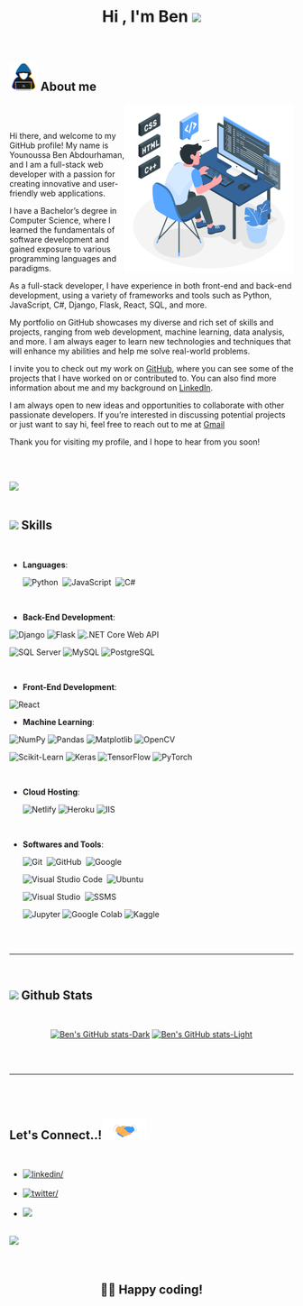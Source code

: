 
<h1 align="center"><b>Hi , I'm Ben </b><img src="https://media.giphy.com/media/hvRJCLFzcasrR4ia7z/giphy.gif" width="35"></h1>

<!-- <p align="center">
  <img src="https://readme-typing-svg.herokuapp.com?font=Time+New+Roman&color=cyan&size=25&center=true&vCenter=true&width=600&height=100&lines=السَّلَامُ عَلَيْكُمْ وَرَحْمَةُ اللهِ وَبَرَكَاتُهُ..&hearts;++;Full-Stack+Web+Developer;Computer+Science+Graduate;Passionate+about+Machine+Learning;Open+Source+Contributor;Always+exploring+new+technologies..<3">
</p> -->

<br>



	
## <picture><img src = "./mdImages/about_me.gif" width = 50px></picture> **About me**

<picture>
  <source media="(max-width: 767px)" srcset="">
  <img align="right" alt="" src="./mdImages/programming.svg" width=300px>
</picture>

<br>


<br>

Hi there, and welcome to my GitHub profile! My name is Younoussa Ben Abdourhaman, and I am a full-stack web developer with a passion for creating innovative and user-friendly web applications.

I have a Bachelor’s degree in Computer Science, where I learned the fundamentals of software development and gained exposure to various programming languages and paradigms.

As a full-stack developer, I have experience in both front-end and back-end development, using a variety of frameworks and tools such as Python, JavaScript, C#, Django, Flask, React, SQL, and more.

My portfolio on GitHub showcases my diverse and rich set of skills and projects, ranging from web development, machine learning, data analysis, and more. I am always eager to learn new technologies and techniques that will enhance my abilities and help me solve real-world problems.

I invite you to check out my work on <a href=“https://github.com/YounoussaBen”>GitHub</a>, where you can see some of the projects that I have worked on or contributed to. You can also find more information about me and my background on <a href=“https://www.linkedin.com/in/younoussaben/”>LinkedIn</a>.


I am always open to new ideas and opportunities to collaborate with other passionate developers. If you’re interested in discussing potential projects or just want to say hi, feel free to reach out to me at <a href=“mailto:younoussaabdourhaman@gmail.com”>Gmail</a>

Thank you for visiting my profile, and I hope to hear from you soon!

<br><br>

<img src="https://user-images.githubusercontent.com/73097560/115834477-dbab4500-a447-11eb-908a-139a6edaec5c.gif"><br><br>

## <img src="https://media2.giphy.com/media/QssGEmpkyEOhBCb7e1/giphy.gif?cid=ecf05e47a0n3gi1bfqntqmob8g9aid1oyj2wr3ds3mg700bl&rid=giphy.gif" width ="25"><b> Skills</b>
<br>

<p align="center">

- **Languages**:

    ![Python](https://img.shields.io/badge/Python%20-%2314354C.svg?style=for-the-badge&logo=python&logoColor=white)&nbsp;
    ![JavaScript](https://img.shields.io/badge/JavaScript%20-%23F7DF1E.svg?style=for-the-badge&logo=javascript&logoColor=black)&nbsp;
    ![C#](https://img.shields.io/badge/C%23%20-%23239120.svg?style=for-the-badge&logo=c-sharp&logoColor=white)



<br>   
    
- **Back-End Development**:

![Django](https://img.shields.io/badge/Django%20-%23092E20.svg?style=for-the-badge&logo=django&logoColor=white)
![Flask](https://img.shields.io/badge/Flask%20-%23000.svg?style=for-the-badge&logo=flask&logoColor=white)
![.NET Core Web API](https://img.shields.io/badge/.NET%20Core%20Web%20API%20-%23512BD4.svg?style=for-the-badge&logo=.net&logoColor=white)

![SQL Server](https://img.shields.io/badge/SQL%20Server%20-%23CC2927.svg?style=for-the-badge&logo=microsoft-sql-server&logoColor=white)
![MySQL](https://img.shields.io/badge/MySQL%20-%234479A1.svg?style=for-the-badge&logo=mysql&logoColor=white)
![PostgreSQL](https://img.shields.io/badge/PostgreSQL%20-%x315f92.svg?style=for-the-badge&logo=postgresql&logoColor=white)




<br>

- **Front-End Development**:

![React](https://img.shields.io/badge/React%20-%2320232A.svg?style=for-the-badge&logo=react&logoColor=61DAFB)


- **Machine Learning**:

![NumPy](https://img.shields.io/badge/NumPy-%23013243.svg?style=for-the-badge&logo=numpy&logoColor=white)
![Pandas](https://img.shields.io/badge/Pandas-%23150458.svg?style=for-the-badge&logo=pandas&logoColor=white)
![Matplotlib](https://img.shields.io/badge/Matplotlib-%2317BEBB.svg?style=for-the-badge&logo=matplotlib&logoColor=white)
![OpenCV](https://img.shields.io/badge/OpenCV-%235C3EE8.svg?style=for-the-badge&logo=opencv&logoColor=white)

![Scikit-Learn](https://img.shields.io/badge/Scikit--Learn-%23F7931E.svg?style=for-the-badge&logo=scikit-learn&logoColor=white)
![Keras](https://img.shields.io/badge/Keras-%23D00000.svg?style=for-the-badge&logo=keras&logoColor=white)
![TensorFlow](https://img.shields.io/badge/TensorFlow-%23FF6F00.svg?style=for-the-badge&logo=tensorflow&logoColor=white)
![PyTorch](https://img.shields.io/badge/PyTorch-%23EE4C2C.svg?style=for-the-badge&logo=pytorch&logoColor=white)



<br>


- **Cloud Hosting**:


    ![Netlify](https://img.shields.io/badge/Netlify-%2300C7B7.svg?style=for-the-badge&logo=netlify&logoColor=white)
    ![Heroku](https://img.shields.io/badge/Heroku-%23430098.svg?style=for-the-badge&logo=heroku&logoColor=white)
    ![IIS](https://img.shields.io/badge/IIS-%230D76A8.svg?style=for-the-badge&logo=microsoft&logoColor=white)


    
<br>

- **Softwares and Tools**:

    ![Git](https://img.shields.io/badge/git-%23F05033.svg?style=for-the-badge&logo=git&logoColor=white)&nbsp;
    ![GitHub](https://img.shields.io/badge/github-%23121011.svg?style=for-the-badge&logo=github&logoColor=white)&nbsp;
    ![Google](https://img.shields.io/badge/google-%234285F4.svg?style=for-the-badge&logo=google&logoColor=white)&nbsp;

    ![Visual Studio Code](https://img.shields.io/badge/VS%20Code-0078d7.svg?style=for-the-badge&logo=visual-studio-code&logoColor=white)&nbsp;
    ![Ubuntu](https://img.shields.io/badge/Ubuntu-E95420.svg?style=for-the-badge&logo=ubuntu&logoColor=white)&nbsp;

    ![Visual Studio](https://img.shields.io/badge/Visual%20Studio-5C2D91.svg?style=for-the-badge&logo=visual-studio&logoColor=white)&nbsp;
    ![SSMS](https://img.shields.io/badge/SSMS-%23CC2927.svg?style=for-the-badge&logo=microsoft-sql-server&logoColor=white)&nbsp;

  ![Jupyter](https://img.shields.io/badge/Jupyter-%23F37626.svg?style=for-the-badge&logo=jupyter&logoColor=white)
  ![Google Colab](https://img.shields.io/badge/Google%20Colab-%234287F5.svg?style=for-the-badge&logo=google-colab&logoColor=white)
  ![Kaggle](https://img.shields.io/badge/Kaggle-%2320BEFF.svg?style=for-the-badge&logo=kaggle&logoColor=white)



</p>

<br>
<br>

-----

<br>


## <img src="https://media.giphy.com/media/iY8CRBdQXODJSCERIr/giphy.gif" width="35"><b> Github Stats </b>
<br>

<div align="center">

[![Ben's GitHub stats-Dark](https://github-readme-stats.vercel.app/api?username=YounoussaBen&show_icons=true&theme=dark#gh-dark-mode-only)](https://github.com/anuraghazra/github-readme-stats#gh-dark-mode-only)
[![Ben's GitHub stats-Light](https://github-readme-stats.vercel.app/api?username=YounoussaBen&show_icons=true&theme=default#gh-light-mode-only)](https://github.com/anuraghazra/github-readme-stats#gh-light-mode-only)

</div>

<br>
<br>

-----

<br>
<br>

## <b> Let's Connect..!</b><img src="./mdImages/handshake.gif" width ="80">
<br>
<div align='left'>

<ul>

<li>
<a href="https://www.linkedin.com/in/younoussaben/" target="_blank">
<img src="https://img.shields.io/badge/linkedin:  Ben-0077B5.svg?color=405DE6&style=for-the-badge&logo=linkedin&logoColor=white" alt=linkedin/>
</a>
</li>

<br>

<li>
<a href="https://twitter.com/geazy_skay" target="_blank">
<img src="https://img.shields.io/badge/twitter:  Ben-%2300acee.svg?color=1DA1F2&style=for-the-badge&logo=twitter&logoColor=white" alt=twitter/>
</a>
</li>

<br>

<li>
<a href="mailto:younoussaabdourhaman@gmail.com" target="_blank">
<img src="https://img.shields.io/badge/gmail:  Ben-%23EA4335.svg?style=for-the-badge&logo=gmail&logoColor=white" t=mail/>
</a>
</li>
	
</ul>
</div>

<br>
<img src="https://user-images.githubusercontent.com/73097560/115834477-dbab4500-a447-11eb-908a-139a6edaec5c.gif">
<br>
<br>
<br>

<div align='center'>

## <b>👨‍💻 Happy coding!</b>

</div>
<br>
<br>
